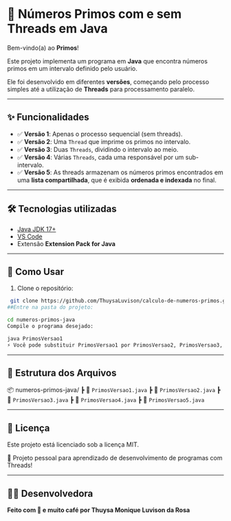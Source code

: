 # 🔢 Números Primos com e sem Threads em Java

Bem-vindo(a) ao **Primos**!

Este projeto implementa um programa em **Java** que encontra números primos em um intervalo definido pelo usuário.  

Ele foi desenvolvido em diferentes **versões**, começando pelo processo simples até a utilização de **Threads** para processamento paralelo.

---

## ✨ Funcionalidades

- ✅ **Versão 1**: Apenas o processo sequencial (sem threads).  
- ✅ **Versão 2**: Uma `Thread` que imprime os primos no intervalo.  
- ✅ **Versão 3**: Duas `Threads`, dividindo o intervalo ao meio.  
- ✅ **Versão 4**: Várias `Threads`, cada uma responsável por um sub-intervalo.  
- ✅ **Versão 5**: As threads armazenam os números primos encontrados em uma **lista compartilhada**, que é exibida **ordenada e indexada** no final.

---

## 🛠️ Tecnologias utilizadas

- [Java JDK 17+](https://adoptium.net/)  
- [VS Code](https://code.visualstudio.com/)  
- Extensão **Extension Pack for Java**  

---

## 🚀 Como Usar

1. Clone o repositório:

```bash
 git clone https://github.com/ThuysaLuvison/calculo-de-numeros-primos.git
##Entre na pasta do projeto:

cd numeros-primos-java
Compile o programa desejado:

java PrimosVersao1
⚡ Você pode substituir PrimosVersao1 por PrimosVersao2, PrimosVersao3, etc.
```
---

## 📂 Estrutura dos Arquivos

📦 numeros-primos-java/
┣ 📜 `PrimosVersao1.java`
┣ 📜 `PrimosVersao2.java`
┣ 📜 `PrimosVersao3.java`
┣ 📜 `PrimosVersao4.java`
┣ 📜 `PrimosVersao5.java`

---

## 📄 Licença

Este projeto está licenciado sob a licença MIT.

💼 Projeto pessoal para aprendizado de desenvolvimento de programas com Threads!
 
---

## 👩‍💻 Desenvolvedora

**Feito com 💜 e muito café por Thuysa Monique Luvison da Rosa**

